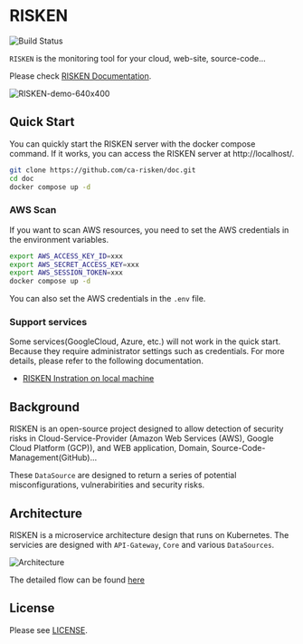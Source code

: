 # RISKEN

![Build Status](https://codebuild.ap-northeast-1.amazonaws.com/badges?uuid=eyJlbmNyeXB0ZWREYXRhIjoieFQ1ZGdWU1ZnRktuYmZMNWhoNHZ0WTBCbGo5dVM2OG9Ld0cyZTQ5NDYvZkQvUkJKT01pTnF6NThxVjN4Tk8veEs1eTB1MTJudTRYTkFIbHZWT2V1enpJPSIsIml2UGFyYW1ldGVyU3BlYyI6ImtBN28zbFlOU3k5Y1JnalAiLCJtYXRlcmlhbFNldFNlcmlhbCI6MX0%3D&branch=main)

`RISKEN` is the monitoring tool for your cloud, web-site, source-code...

Please check [RISKEN Documentation](https://docs.security-hub.jp/).

![RISKEN-demo-640x400](https://user-images.githubusercontent.com/25426601/139187114-f21479be-5483-43f5-a397-a4a9a4d09e4d.gif)

## Quick Start

You can quickly start the RISKEN server with the docker compose command.
If it works, you can access the RISKEN server at http://localhost/.

```bash
git clone https://github.com/ca-risken/doc.git
cd doc
docker compose up -d
```

### AWS Scan

If you want to scan AWS resources, you need to set the AWS credentials in the environment variables.

```bash
export AWS_ACCESS_KEY_ID=xxx
export AWS_SECRET_ACCESS_KEY=xxx
export AWS_SESSION_TOKEN=xxx
docker compose up -d
```

You can also set the AWS credentials in the `.env` file.

### Support services

Some services(GoogleCloud, Azure, etc.) will not work in the quick start. Because they require administrator settings such as credentials.
For more details, please refer to the following documentation.

- [RISKEN Instration on local machine](https://docs.security-hub.jp/admin/infra_local/)

## Background

RISKEN is an open-source project designed to allow detection of security risks in Cloud-Service-Provider (Amazon Web Services (AWS), Google Cloud Platform (GCP)), and WEB application, Domain, Source-Code-Management(GitHub)...

These `DataSource` are designed to return a series of potential misconfigurations, vulnerabirities and security risks.

## Architecture

RISKEN is a microservice architecture design that runs on Kubernetes.
The servicies are designed with `API-Gateway`, `Core` and various `DataSources`.

![Architecture](https://user-images.githubusercontent.com/25426601/139044505-308e49ed-9fc5-4656-bd4e-59db7f65b61f.png "Architecture")

The detailed flow can be found [here](https://docs.security-hub.jp/admin/infra_architecture/)

## License

Please see [LICENSE](https://github.com/ca-risken/doc/blob/master/LICENSE).

